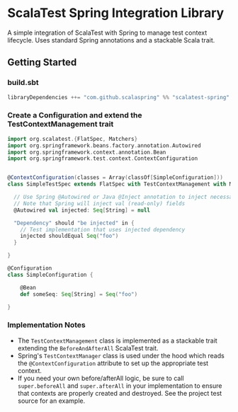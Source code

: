 # ScalaTest Spring Integration Library

A simple integration of ScalaTest with Spring to manage test context lifecycle.
Uses standard Spring annotations and a stackable Scala trait.

## Getting Started

### build.sbt

````scala
libraryDependencies ++= "com.github.scalaspring" %% "scalatest-spring" % "0.1"
````

### Create a Configuration and extend the TestContextManagement trait

````scala
import org.scalatest.{FlatSpec, Matchers}
import org.springframework.beans.factory.annotation.Autowired
import org.springframework.context.annotation.Bean
import org.springframework.test.context.ContextConfiguration


@ContextConfiguration(classes = Array(classOf[SimpleConfiguration]))
class SimpleTestSpec extends FlatSpec with TestContextManagement with Matchers {

  // Use Spring @Autowired or Java @Inject annotation to inject necessary dependencies
  // Note that Spring will inject val (read-only) fields
  @Autowired val injected: Seq[String] = null

  "Dependency" should "be injected" in {
    // Test implementation that uses injected dependency
    injected shouldEqual Seq("foo")
  }

}

@Configuration
class SimpleConfiguration {

    @Bean
    def someSeq: Seq[String] = Seq("foo")

}
````

### Implementation Notes

* The `TestContextManagement` class is implemented as a stackable trait extending the `BeforeAndAfterAll` ScalaTest trait.
* Spring's `TestContextManager` class is used under the hood which reads the `@ContextConfiguration` attribute to set up the appropriate test context.
* If you need your own before/afterAll logic, be sure to call `super.beforeAll` and `super.afterAll` in your implementation to ensure that contexts are properly created and destroyed. See the project test source for an example.
